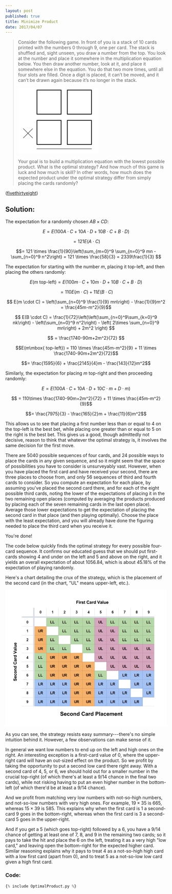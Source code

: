 ```yaml
---
layout: post
published: true
title: Minimize Product
date: 2017/04/07
---
```


>Consider the following game. In front of you is a stack of 10 cards printed with the numbers 0 through 9, one per card. The stack is shuffled and, sight unseen, you draw a number from the top. You look at the number and place it somewhere in the multiplication equation below. You then draw another number, look at it, and place it somewhere else in the equation. You do that two more times, until all four slots are filled. Once a digit is placed, it can’t be moved, and it can’t be drawn again because it’s no longer in the stack.
>
> ![Equation](/img/equation.png)
>
>Your goal is to build a multiplication equation with the lowest possible product. What is the optimal strategy? And how much of this game is luck and how much is skill? In other words, how much does the expected product under the optimal strategy differ from simply placing the cards randomly?

<!--more-->

([fivethirtyeight](https://fivethirtyeight.com/features/can-you-outsmart-our-elementary-school-math-problems/))

## Solution:

The expectation for a randomly chosen $AB \times CD$:

$$E = E(100A\cdot C + 10A \cdot D + 10 B \cdot C + B \cdot D)$$

$$= 121 E(A\cdot C)$$

$$= 121 \times \frac{1}{90}\left(\sum_{m=0}^9 \sum_{n=0}^9 mn - \sum_{n=0}^9 n^2\right) 
= 121 \times \frac{58}{3} = 2339\frac{1}{3} $$

The expectation for starting with the number $m$, placing it top-left, and then placing the others randomly:

$$E(m\mbox{ top-left}) = E(100m \cdot C + 10m \cdot D + 10B \cdot C + B  \cdot D)$$

$$ = 110 E(m \cdot C) + 11E(B \cdot C)$$

$$ E(m \cdot C) = \left(\sum_{n=0}^9 \frac{1}{9} mn\right) - \frac{1}{9}m^2 
= \frac{45m-m^2}{9}$$

$$ E(B \cdot C) = \frac{1}{72}\left(\left(\sum_{n=0}^9\sum_{k=0}^9 nk\right) - \left(\sum_{n=0}^9 n^2\right) - \left( 2\times \sum_{n=0}^9 mn\right) + 2m^2 \right) $$

$$ = \frac{1740-90m+2m^2}{72} $$

$$E(m\mbox{ top-left}) = 110 \times \frac{45m-m^2}{9} + 11 \times \frac{1740-90m+2m^2}{72}$$

$$= \frac{1595}{6} + \frac{2145}{4}m - \frac{143}{12}m^2$$

Similarly, the expectation for placing $m$ top-right and then proceeding randomly:

$$E = E(100A \cdot C + 10A \cdot D + 10C \cdot m + D \cdot m)$$

$$ = 110\times \frac{1740-90m+2m^2}{72} + 11 \times \frac{45m-m^2}{9}$$

$$= \frac{7975}{3} - \frac{165}{2}m + \frac{11}{6}m^2$$

This allows us to see that placing a first number less than or equal to $4$ on the top-left is the best bet, while placing one greater than or equal to $5$ on the right is the best bet.  This gives us a good, though admittedly not decisive, reason to think that whatever the optimal strategy is, it involves the same decision for the first move.

There are $5040$ possible sequences of four cards, and $24$ possible ways to place the cards in any given sequence, and so it might seem that the space of possibilities you have to consider is unsurveyably vast. However, when you have placed the first card and have received your second, there are three places to choose from, and only $56$ sequences of third and fourth cards to consider. So you compute an expectation for each place, by assuming you've placed the second card there, and for each of the eight possible third cards, noting the lower of the expectations of placing it in the two remaining open places (computed by averaging the products produced by placing each of the seven remaining cards in the last open place). Average those lower expectations to get the expectation of placing the second card in that place (and then playing optimally). Choose the place with the least expectation, and you will already have done the figuring needed to place the third card when you receive it.

You're done!

The code below quickly finds the optimal strategy for every possible four-card sequence. It confirms our educated guess that we should put first-cards showing $4$ and under on the left and $5$ and above on the right, and it yields an overall expectation of about $1056.84$, which is about $45.18\%$ of the expectation of playing randomly.

Here's a chart detailing the crux of the strategy, which is the placement of the second card (in the chart, "UL" means upper-left, etc.). 

![Second Card Placement](/img/MinimalProduct.png)

As you can see, the strategy resists easy summary---there's no simple intuition behind it.  However, a few observations can make sense of it. 

In general we want low numbers to end up on the left and high ones on the right. An interesting exception is a first-card value of $0$, where the upper-right card will have an out-sized effect on the product. So we profit by taking the opportunity to put a second low card there right away.  With a second card of $4$, $5$, or $6$, we should hold out for a smaller number in the crucial top-right (of which there's at least a $9/14$ chance in the final two cards), while not risking having to put an even higher number in the bottom-left (of which there'd be at least a $9/14$ chance).

And we profit from matching very low numbers with not-so-high numbers, and not-so-low numbers with very high ones. For example, $19\times 35$ is $665$, whereas $15\times 39$ is $585$. This explains why when the first card is $1$ a second-card $9$ goes in the bottom-right, whereas when the first card is $3$ a second-card $5$ goes in the upper-right. 

And if you get a $5$ (which goes top-right) followed by a $6$, you have a $9/14$ chance of getting at least one of $7$, $8$, and $9$ in the remaining two cards; so it pays to take the hit and place the $6$ on the left, treating it as a very high "low card," and leaving open the bottom-right for the expected higher card. Similar reasoning explains why it pays to treat $4$ as a not-so-high high card with a low first card (apart from $0$), and to treat $5$ as a not-so-low low card given a high first card. 

### Code:

```python
{% include OptimalProduct.py %}
```

<br>
